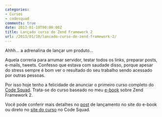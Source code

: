 ```yaml
---
categories:
- Cursos
- codesquad
comments: true
date: 2013-01-10T00:00:00Z
title: Lançado curso de Zend Framework 2
url: /2013/01/10/lancado-curso-de-zend-framework-2/
---
```


Ahhh… a adrenalina de lançar um produto…

Aquela correria para arrumar servidor, testar todos os links, preparar posts, e-mails, tweets.  Confesso que estava com saudade disso, porque apesar do stress sempre é bom ver o resultado do seu trabalho sendo acessado por outras pessoas.

Por isso hoje tenho a felicidade de anunciar o primeiro curso completo do [Code Squad](http://code-squad.com). Trata-se do curso baseado no meu [e-book](http://www.zfnapratica.com.br) sobre Zend Framework 2.

Você pode conferir mais detalhes no [post](http://www.zfnapratica.com.br/2013/01/lancamento-do-curso-zend-framework-2-na-pratica/) de lançamento no site do e-book ou direto no [site do curso](http://code-squad.com/curso/zf2-na-pratica) no Code Squad.

